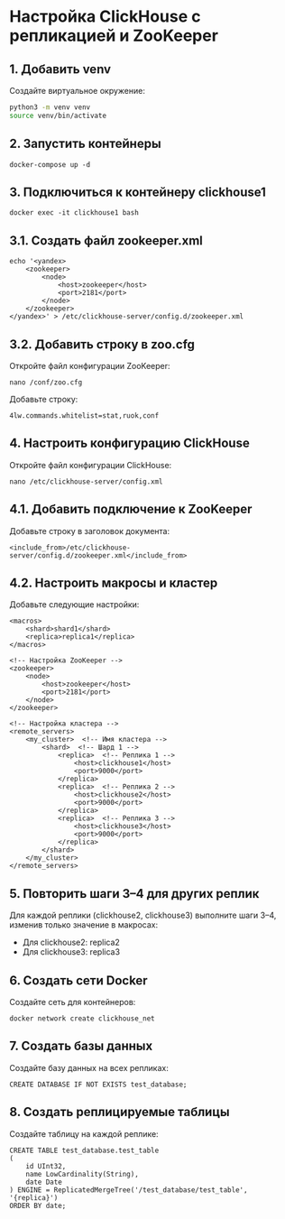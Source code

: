 # Настройка ClickHouse с репликацией и ZooKeeper

## 1. Добавить venv
Создайте виртуальное окружение:

```bash
python3 -m venv venv
source venv/bin/activate
```
## 2. Запустить контейнеры
```
docker-compose up -d
```
## 3. Подключиться к контейнеру clickhouse1
```
docker exec -it clickhouse1 bash
```
## 3.1. Создать файл zookeeper.xml
```
echo '<yandex>
    <zookeeper>
        <node>
            <host>zookeeper</host>
            <port>2181</port>
        </node>
    </zookeeper>
</yandex>' > /etc/clickhouse-server/config.d/zookeeper.xml
```
## 3.2. Добавить строку в zoo.cfg
Откройте файл конфигурации ZooKeeper:
```
nano /conf/zoo.cfg
```
Добавьте строку:
```
4lw.commands.whitelist=stat,ruok,conf
```

## 4. Настроить конфигурацию ClickHouse
Откройте файл конфигурации ClickHouse:
```
nano /etc/clickhouse-server/config.xml
```
## 4.1. Добавить подключение к ZooKeeper
Добавьте строку в заголовок документа:
```
<include_from>/etc/clickhouse-server/config.d/zookeeper.xml</include_from>
```
## 4.2. Настроить макросы и кластер
Добавьте следующие настройки:
```
<macros>
    <shard>shard1</shard>
    <replica>replica1</replica>
</macros>

<!-- Настройка ZooKeeper -->
<zookeeper>
    <node>
        <host>zookeeper</host>
        <port>2181</port>
    </node>
</zookeeper>

<!-- Настройка кластера -->
<remote_servers>
    <my_cluster>  <!-- Имя кластера -->
        <shard>  <!-- Шард 1 -->
            <replica>  <!-- Реплика 1 -->
                <host>clickhouse1</host>
                <port>9000</port>
            </replica>
            <replica>  <!-- Реплика 2 -->
                <host>clickhouse2</host>
                <port>9000</port>
            </replica>
            <replica>  <!-- Реплика 3 -->
                <host>clickhouse3</host>
                <port>9000</port>
            </replica>
        </shard>
    </my_cluster>
</remote_servers>
```

## 5. Повторить шаги 3–4 для других реплик
Для каждой реплики (clickhouse2, clickhouse3) выполните шаги 3–4, изменив только значение <replica> в макросах:

- Для clickhouse2: <replica>replica2</replica>
- Для clickhouse3: <replica>replica3</replica>

## 6. Создать сети Docker
Создайте сеть для контейнеров:
```
docker network create clickhouse_net
```
## 7. Создать базы данных
Создайте базу данных на всех репликах:
```
CREATE DATABASE IF NOT EXISTS test_database;
```
## 8. Создать реплицируемые таблицы
Создайте таблицу на каждой реплике:
```
CREATE TABLE test_database.test_table
(
    id UInt32,
    name LowCardinality(String),
    date Date
) ENGINE = ReplicatedMergeTree('/test_database/test_table', '{replica}')
ORDER BY date;
```
